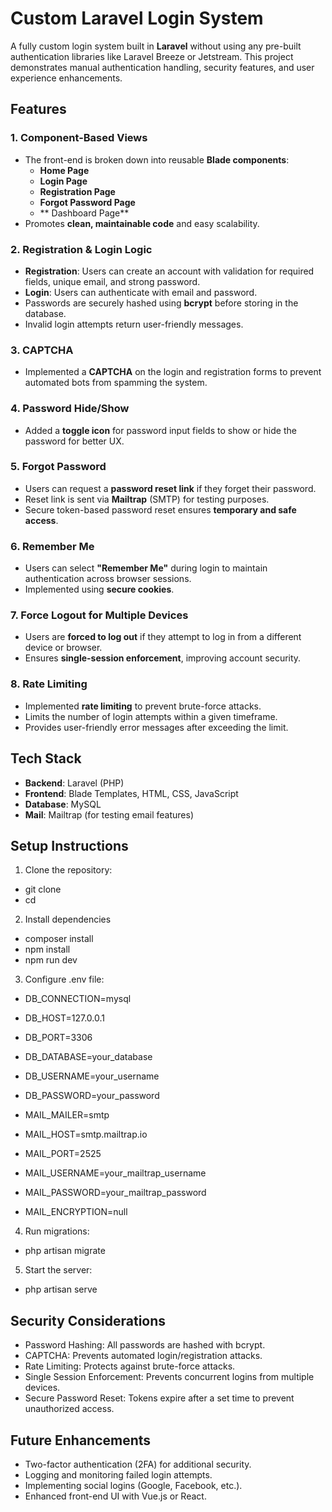 # Custom Laravel Login System
A fully custom login system built in **Laravel** without using any pre-built authentication libraries like Laravel Breeze or Jetstream. This project demonstrates manual authentication handling, security features, and user experience enhancements.

## Features

### 1. Component-Based Views
- The front-end is broken down into reusable **Blade components**:
  - **Home Page**
  - **Login Page**
  - **Registration Page**
  - **Forgot Password Page**
  - ** Dashboard Page**
- Promotes **clean, maintainable code** and easy scalability.

### 2. Registration & Login Logic
- **Registration**: Users can create an account with validation for required fields, unique email, and strong password.
- **Login**: Users can authenticate with email and password.
- Passwords are securely hashed using **bcrypt** before storing in the database.
- Invalid login attempts return user-friendly messages.

### 3. CAPTCHA
- Implemented a **CAPTCHA** on the login and registration forms to prevent automated bots from spamming the system.

### 4. Password Hide/Show
- Added a **toggle icon** for password input fields to show or hide the password for better UX.

### 5. Forgot Password
- Users can request a **password reset link** if they forget their password.
- Reset link is sent via **Mailtrap** (SMTP) for testing purposes.
- Secure token-based password reset ensures **temporary and safe access**.

### 6. Remember Me
- Users can select **"Remember Me"** during login to maintain authentication across browser sessions.
- Implemented using **secure cookies**.

### 7. Force Logout for Multiple Devices
- Users are **forced to log out** if they attempt to log in from a different device or browser.
- Ensures **single-session enforcement**, improving account security.

### 8. Rate Limiting
- Implemented **rate limiting** to prevent brute-force attacks.
- Limits the number of login attempts within a given timeframe.
- Provides user-friendly error messages after exceeding the limit.

## Tech Stack

- **Backend**: Laravel (PHP)
- **Frontend**: Blade Templates, HTML, CSS, JavaScript
- **Database**: MySQL
- **Mail**: Mailtrap (for testing email features)

## Setup Instructions

1. Clone the repository:
- git clone <repository-url>
- cd <project-directory>

2. Install dependencies
- composer install
- npm install
- npm run dev

3. Configure .env file:
- DB_CONNECTION=mysql
- DB_HOST=127.0.0.1
- DB_PORT=3306
- DB_DATABASE=your_database
- DB_USERNAME=your_username
- DB_PASSWORD=your_password

- MAIL_MAILER=smtp
- MAIL_HOST=smtp.mailtrap.io
- MAIL_PORT=2525
- MAIL_USERNAME=your_mailtrap_username
- MAIL_PASSWORD=your_mailtrap_password
- MAIL_ENCRYPTION=null

4. Run migrations:
- php artisan migrate

5. Start the server:
- php artisan serve

## Security Considerations
- Password Hashing: All passwords are hashed with bcrypt.
- CAPTCHA: Prevents automated login/registration attacks.
- Rate Limiting: Protects against brute-force attacks.
- Single Session Enforcement: Prevents concurrent logins from multiple devices.
- Secure Password Reset: Tokens expire after a set time to prevent unauthorized access.

## Future Enhancements
- Two-factor authentication (2FA) for additional security.
- Logging and monitoring failed login attempts.
- Implementing social logins (Google, Facebook, etc.).
- Enhanced front-end UI with Vue.js or React.

